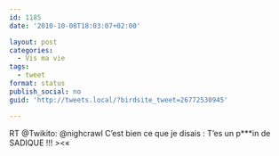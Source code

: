 ```yaml
---
id: 1185
date: '2010-10-08T18:03:07+02:00'

layout: post
categories:
  - Vis ma vie
tags:
  - tweet
format: status
publish_social: no
guid: 'http://tweets.local/?birdsite_tweet=26772530945'

---
```


RT @Twikito: @nighcrawl C’est bien ce que je disais : T’es un p\*\*\*in de SADIQUE !!! &gt;&lt;«